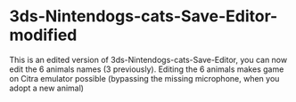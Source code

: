 # 3ds-Nintendogs-cats-Save-Editor-modified

This is an edited version of 3ds-Nintendogs-cats-Save-Editor, you can now edit the 6 animals names (3 previously).
Editing the 6 animals makes game on Citra emulator possible (bypassing the missing microphone, when you adopt a new animal)
